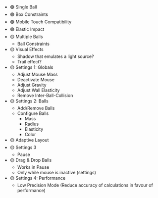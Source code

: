- 🟢 Single Ball
- 🟢 Box Constraints
- 🟢 Mobile Touch Compatibility
- 🟢 Elastic Impact
- 🟡 Multiple Balls
  - Ball Constraints
- 🟡 Visual Effects
  - Shadow that emulates a light source?
  - Trail effect?
- 🟡 Settings 1: Globals
  - Adjust Mouse Mass
  - Deactivate Mouse
  - Adjust Gravity
  - Adjust Wall Elasticity
  - Remove Inter-Ball-Collision
- 🟡 Settings 2: Balls
  - Add/Remove Balls
  - Configure Balls
    - Mass
    - Radius
    - Elasticity
    - Color
- 🟡 Adaptive Layout
- 🟡 Settings 3
  - Pause
- 🟡 Drag & Drop Balls
  - Works in Pause
  - Only while mouse is inactive (settings)
- 🟡 Settings 4: Performance
  - Low Precision Mode (Reduce accuracy of calculations in favour of performance)